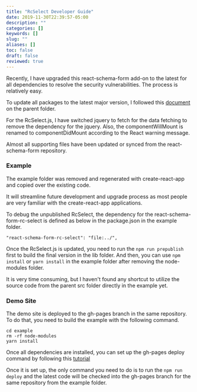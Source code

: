 ```yaml
---
title: "RcSelect Developer Guide"
date: 2019-11-30T22:39:57-05:00
description: ""
categories: []
keywords: []
slug: ""
aliases: []
toc: false
draft: false
reviewed: true
---
```


Recently, I have upgraded this react-schema-form add-on to the latest for all dependencies to resolve the security vulnerabilities. The process is relatively easy. 

To update all packages to the latest major version, I followed this [document](https://flaviocopes.com/update-npm-dependencies/) on the parent folder. 

For the RcSelect.js, I have switched jquery to fetch for the data fetching to remove the dependency for the jquery. Also, the componentWillMount is renamed to componentDidMount according to the React warning message. 

Almost all supporting files have been updated or synced from the react-schema-form repository. 

### Example

The example folder was removed and regenerated with create-react-app and copied over the existing code. 

It will streamline future development and upgrade process as most people are very familiar with the create-react-app applications. 

To debug the unpublished RcSelect, the dependency for the react-schema-form-rc-select is defined as below in the package.json in the example folder. 

```
"react-schema-form-rc-select": "file:../",
```

Once the RcSelect.js is updated, you need to run the `npm run prepublish` first to build the final version in the lib folder. And then, you can use `npm install` or `yarn install` in the example folder after removing the node-modules folder. 

It is very time consuming, but I haven't found any shortcut to utilize the source code from the parent src folder directly in the example yet. 


### Demo Site

The demo site is deployed to the gh-pages branch in the same repository. To do that, you need to build the example with the following command. 

```
cd example
rm -rf node-modules
yarn install
```

Once all dependencies are installed, you can set up the gh-pages deploy command by following this [tutorial](https://github.com/gitname/react-gh-pages)

Once it is set up, the only command you need to do is to run the `npm run deploy` and the latest code will be checked into the gh-pages branch for the same repository from the example folder. 



